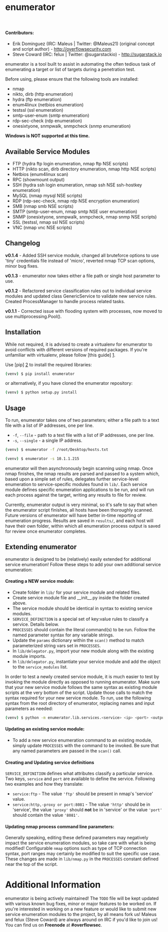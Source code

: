 enumerator
=========

&nbsp;
#### Contributors:

- Erik Dominguez (IRC: Maleus | Twitter: @Maleus21) (original concept and script author) - http://overflowsecurity.com
- Steve Coward (IRC: felux | Twitter: @sugarstackio) - http://sugarstack.io

enumerator is a tool built to assist in automating the often tedious task of enumerating a target or list of targets during a penetration test.

Before using, please ensure that the following tools are installed:

  - nmap
  - nikto, dirb (http enumeration)
  - hydra (ftp enumeration)
  - enum4linux (netbios enumeration)
  - testssl (ssl enumeration)
  - smtp-user-enum (smtp enumeration)
  - rdp-sec-check (rdp enumeration)
  - onesixtyone, snmpwalk, snmpcheck (snmp enumeration)

**Windows is NOT supported at this time.**

Available Service Modules
----

- FTP (hydra ftp login enumeration, nmap ftp NSE scripts)
- HTTP (nikto scan, dirb directory enumeration, nmap http NSE scripts)
- Netbios (enum4linux scan)
- RPC (showmount output)
- SSH (hydra ssh login enumeration, nmap ssh NSE ssh-hostkey enumeration)
- MySQL (nmap mysql NSE scripts)
- RDP (rdp-sec-check, nmap rdp NSE encryption enumeration)
- SMB (nmap smb NSE scripts)
- SMTP (smtp-user-enum, nmap smtp NSE user enumeration)
- SNMP (onesixtyone, snmpwalk, snmpcheck, nmap snmp NSE scripts)
- SSL (testssl, nmap ssl NSE scripts)
- VNC (nmap vnc NSE scripts)

Changelog
----

**v0.1.4** - Added SSH service module, changed all bruteforce options to use 'tiny' credentials file instead of 'micro', reverted nmap TCP scan options, minor bug fixes.

**v0.1.3** - enumerator now takes either a file path or single host parameter to use.

**v0.1.2** - Refactored service classification rules out to individual service modules and updated class GenericService to validate new service rules. Created ProcessManager to handle process related tasks.

**v0.1.1** - Corrected issue with flooding system with processes, now moved to use multiprocessing.Pool().


Installation
----

While not required, it is advised to create a virtualenv for enumerator to avoid conflicts with different versions of required packages. If you're unfamiliar with virtualenv, please follow [this guide] [1].

Use [pip] [2] to install the required libraries:

```sh
(venv) $ pip install enumerator
```

or alternatively, if you have cloned the enumerator repository:

```sh
(venv) $ python setup.py install
```

Usage
----

To run, enumerator takes one of two parameters; either a file path to a text file with a list of IP addresses, one per line.

 - ``-f``, ``--file`` - path to a text file with a list of IP addresses, one per line.
 - ``-s``, ``--single`` - a single IP address.

```sh
(venv) $ enumerator -f /root/Desktop/hosts.txt
```

```sh
(venv) $ enumerator -s 10.1.1.215
```

enumerator will then asynchronously begin scanning using nmap. Once nmap finishes, the nmap results are parsed and passed to a system which, based upon a simple set of rules, delegates further service-level enumeration to service-specific modules found in ``lib/``. Each service module defines specific enumeration applications to be run, and will run each process against the target, writing any results to file for review.

Currently, enumerator output is very minimal, so it's safe to say that when the enumerator script finishes, all hosts have been thoroughly scanned. Future versions of enumerator will have better in-time
reporting of enumeration progress. Results are saved in ``results/``, and each host will have their own folder, within which all enumeration process output is saved for review once enumerator completes.

Extending enumerator
----

enumerator is designed to be (relatively) easily extended for additional service enumeration! Follow these steps to add your own additional service enumeration:

#### Creating a NEW service module:

* Create folder in ``lib/`` for your service module and related files.
* Create service module file and \_\_init\__\.py inside the folder created above.
* The service module should be identical in syntax to existing service modules.
* ``SERVICE_DEFINITION`` is a special set of key:value rules to classify a service. Details below.
* ``PROCESSES`` should contain the literal command(s) to be run. Follow the named parameter syntax for any variable strings.
* Update the ``params`` dictionary within the ``scan()`` method to match parameterized string vars set in ``PROCESSES``.
* In ``lib/delegator.py``, import your new module along with the existing module imports.
* In ``lib/delegator.py``, instantiate your service module and add the object to the ``service_modules`` list.

In order to test a newly created service module, it is much easier to test by invoking the module directly as opposed to running enumerator. Make sure that your new service module follows the same syntax as existing module scripts at the very bottom of the script. Update those calls to match the syntax required for your new service module. To run, use the following syntax from the root directory of enumerator, replacing names and input parameters as needed:

```sh
(venv) $ python -m enumerator.lib.services.<service> <ip> <port> <output directory>
```

#### Updating an existing service module:
* To add a new service enumeration command to an existing module, simply update ``PROCESSES`` with the command to be invoked. Be sure that any named parameters are passed in the ``scan()`` call.

#### Creating and Updating service definitions
``SERVICE_DEFINITION`` defines what attributes classify a particular service. Two keys, ``service`` and ``port`` are available to define the service. Following two examples and how they translate:

- ``service:ftp`` - The value ``'ftp'`` should be present in nmap's 'service' value.
- ``service:http,-proxy or port:8081`` - The value ``'http'`` should be in 'service', the value ``'proxy'`` should **not** be in 'service' or the value ``'port'`` should contain the value ``'8081'``.


#### Updating nmap process command line parameters:

Generally speaking, editing these defined parameters may negatively impact the service enumeration modules, so take care with what is being modified! Configurable ``nmap`` options such as type of TCP connection syntax, port ranges may certainly be modified to suit the specific use case. These changes are made in ``lib/nmap.py`` in the ``PROCESSES`` constant defined near the top of the script.

Additional Information
====

enumerator is being actively maintained! The ``TODO`` file will be kept updated with various known bug fixes, minor or major features to be worked on. If you're interested in working on a new feature or would like to submit new service enumeration modules to the project, by all means fork us! Maleus and felux (Steve Coward) are always around on IRC if you'd like to join us! You can find us on **Freenode** at **#overflowsec**.

[1]:http://docs.python-guide.org/en/latest/dev/virtualenvs/
[2]:http://pip.readthedocs.org/en/latest/installing.html
